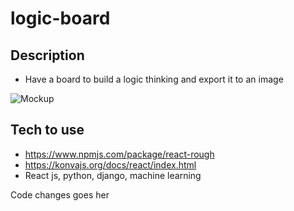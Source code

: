 # logic-board
## Description
- Have a board to build a logic thinking and export it to an image

![Mockup](https://i.ytimg.com/vi/2y2ln0mmO44/maxresdefault.jpg)

## Tech to use
- https://www.npmjs.com/package/react-rough
- https://konvajs.org/docs/react/index.html
- React js, python, django, machine learning

Code changes goes her